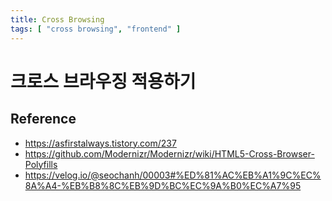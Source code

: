 ```yaml
---
title: Cross Browsing
tags: [ "cross browsing", "frontend" ]
---
```


# 크로스 브라우징 적용하기 

## Reference
- https://asfirstalways.tistory.com/237
- https://github.com/Modernizr/Modernizr/wiki/HTML5-Cross-Browser-Polyfills
- https://velog.io/@seochanh/00003#%ED%81%AC%EB%A1%9C%EC%8A%A4-%EB%B8%8C%EB%9D%BC%EC%9A%B0%EC%A7%95

